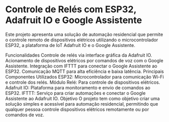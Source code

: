# Controle de Relés com ESP32, Adafruit IO e Google Assistente
Este projeto apresenta uma solução de automação residencial que permite o controle remoto de dispositivos elétricos utilizando o microcontrolador ESP32, a plataforma de IoT Adafruit IO e o Google Assistente.

Funcionalidades
Controle de relés via interface gráfica da Adafruit IO.
Acionamento de dispositivos elétricos por comandos de voz com o Google Assistente.
Integração com IFTTT para conectar o Google Assistente ao ESP32.
Comunicação MQTT para alta eficiência e baixa latência.
Principais Componentes Utilizados
ESP32: Microcontrolador para comunicação Wi-Fi e controle dos relés.
Módulo Relé: Para controle de dispositivos elétricos.
Adafruit IO: Plataforma para monitoramento e envio de comandos ao ESP32.
IFTTT: Serviço para criar automações e conectar o Google Assistente ao Adafruit IO.
Objetivo
O projeto tem como objetivo criar uma solução simples e acessível para automação residencial, permitindo que qualquer pessoa controle dispositivos elétricos remotamente ou por comandos de voz.
